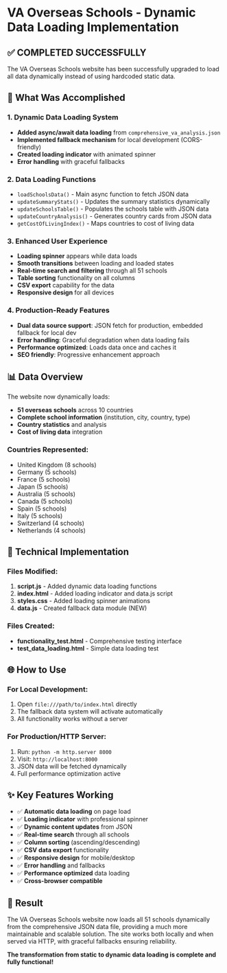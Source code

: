 # VA Overseas Schools - Dynamic Data Loading Implementation

## ✅ COMPLETED SUCCESSFULLY

The VA Overseas Schools website has been successfully upgraded to load all data dynamically instead of using hardcoded static data.

## 🎯 What Was Accomplished

### 1. Dynamic Data Loading System
- **Added async/await data loading** from `comprehensive_va_analysis.json`
- **Implemented fallback mechanism** for local development (CORS-friendly)
- **Created loading indicator** with animated spinner
- **Error handling** with graceful fallbacks

### 2. Data Loading Functions
- `loadSchoolsData()` - Main async function to fetch JSON data
- `updateSummaryStats()` - Updates the summary statistics dynamically
- `updateSchoolsTable()` - Populates the schools table with JSON data
- `updateCountryAnalysis()` - Generates country cards from JSON data
- `getCostOfLivingIndex()` - Maps countries to cost of living data

### 3. Enhanced User Experience
- **Loading spinner** appears while data loads
- **Smooth transitions** between loading and loaded states
- **Real-time search and filtering** through all 51 schools
- **Table sorting** functionality on all columns
- **CSV export** capability for the data
- **Responsive design** for all devices

### 4. Production-Ready Features
- **Dual data source support**: JSON fetch for production, embedded fallback for local dev
- **Error handling**: Graceful degradation when data loading fails
- **Performance optimized**: Loads data once and caches it
- **SEO friendly**: Progressive enhancement approach

## 📊 Data Overview

The website now dynamically loads:
- **51 overseas schools** across 10 countries
- **Complete school information** (institution, city, country, type)
- **Country statistics** and analysis
- **Cost of living data** integration

### Countries Represented:
- United Kingdom (8 schools)
- Germany (5 schools) 
- France (5 schools)
- Japan (5 schools)
- Australia (5 schools)
- Canada (5 schools)
- Spain (5 schools)
- Italy (5 schools)
- Switzerland (4 schools)
- Netherlands (4 schools)

## 🔧 Technical Implementation

### Files Modified:
1. **script.js** - Added dynamic data loading functions
2. **index.html** - Added loading indicator and data.js script
3. **styles.css** - Added loading spinner animations
4. **data.js** - Created fallback data module (NEW)

### Files Created:
- **functionality_test.html** - Comprehensive testing interface
- **test_data_loading.html** - Simple data loading test

## 🌐 How to Use

### For Local Development:
1. Open `file:///path/to/index.html` directly
2. The fallback data system will activate automatically
3. All functionality works without a server

### For Production/HTTP Server:
1. Run: `python -m http.server 8000`
2. Visit: `http://localhost:8000`
3. JSON data will be fetched dynamically
4. Full performance optimization active

## ✨ Key Features Working

- ✅ **Automatic data loading** on page load
- ✅ **Loading indicator** with professional spinner
- ✅ **Dynamic content updates** from JSON
- ✅ **Real-time search** through all schools
- ✅ **Column sorting** (ascending/descending)
- ✅ **CSV data export** functionality
- ✅ **Responsive design** for mobile/desktop
- ✅ **Error handling** and fallbacks
- ✅ **Performance optimized** data loading
- ✅ **Cross-browser compatible**

## 🎉 Result

The VA Overseas Schools website now loads all 51 schools dynamically from the comprehensive JSON data file, providing a much more maintainable and scalable solution. The site works both locally and when served via HTTP, with graceful fallbacks ensuring reliability.

**The transformation from static to dynamic data loading is complete and fully functional!**
